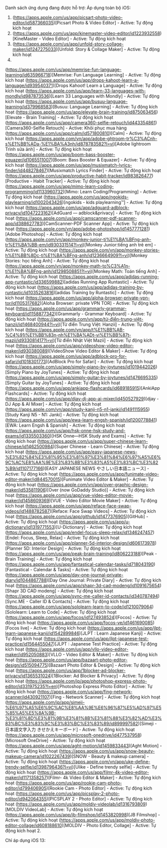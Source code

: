 Danh sách ứng dụng đang được hỗ trợ:
Áp dụng toàn bộ iOS:
1. (https://apps.apple.com/us/app/picsart-photo-video-editor/id587366035)[Picsart Photo & Video Editor] - Active: Tự động kích hoạt
2. (https://apps.apple.com/us/app/kinemaster-video-editor/id1223932558)[KineMaster - Video Editor] - Active: Tự động kích hoạt
3. (https://apps.apple.com/us/app/unfold-story-collage-maker/id1247275033)[Unfold: Story & Collage Maker] - Active: Tự động kích hoạt
4. 
(https://apps.apple.com/us/app/memrise-fun-language-learning/id635966718)[Memrise: Fun Language Learning] - Active: Tự động kích hoạt
(https://apps.apple.com/us/app/drops-kahoot-learn-a-language/id939540371)[Drops Kahoot! Learn a Language] - Active: Tự động kích hoạt
(https://apps.apple.com/us/app/learn-33-languages-with-mondly/id987873536)[Learn 33 Languages with Mondly] - Active: Tự động kích hoạt
(https://apps.apple.com/us/app/busuu-language-learning/id379968583)[Busuu: Language Learning] - Active: Tự động kích hoạt
(https://apps.apple.com/us/app/elevate-brain-training/id875063456)[Elevate - Brain Training] - Active: Tự động kích hoạt
(https://apps.apple.com/us/app/camera360-selfie-retouch/id443354861)[Camera360-Selfie Retouch] - Active: Khôi phục mua hàng
(https://apps.apple.com/us/app/calm/id571800810)[Calm] - Active: Tự động kích hoạt
(https://apps.apple.com/vn/app/adobe-ghtroom-tr%C3%ACnh-s%E1%BB%ADa-%E1%BA%A3nh/id878783582?l=vi)[Adobe lightroom Trình sửa ảnh] - Active: Tự động kích hoạt
(https://apps.apple.com/us/app/boom-bass-booster-equazer/id1065511007)[Boom: Bass Booster & Equazer] - Active: Tự động kích hoạt
(https://apps.apple.com/us/app/musixmatch-lyrics-finder/id448278467)[Musixmatch Lyrics Finder] - Active: Tự động kích hoạt
(https://apps.apple.com/us/app/productive-habit-tracker/id983826477)[Productive - Habit Tracker] - Active: Tự động kích hoạt
(https://apps.apple.com/us/app/mimo-learn-coding-programming/id1133960732)[Mimo: Learn Coding/Programming] - Active: Tự động kích hoạt
(https://apps.apple.com/us/app/ngokids-playlearning/id1002043426)[ngokids - kids playlearning™] - Active: Tự động kích hoạt
(https://apps.apple.com/us/app/adguard-adblock-privacy/id1047223162)[AdGuard — adblock&privacy] - Active: Tự động kích hoạt
(https://apps.apple.com/us/app/camscanner-pdf-scanner-app/id388627783)[CamScanner-PDF Scanner App] - Active: Tự động kích hoạt
(https://apps.apple.com/vn/app/adobe-photoshop/id1457771281)[Adobe Photoshop] - Active: Tự động kích hoạt
(https://apps.apple.com/vn/app/monkey-junior-ti%E1%BA%BFng-anh-tr%E1%BA%BB-em/id930331514?l=vi)[Monkey Junior:tiếng anh trẻ em] - Active: Tự động kích hoạt
(https://apps.apple.com/vn/app/monkey-stories-h%E1%BB%8Dc-ti%E1%BA%BFng-anh/id1236664909?l=vi)[Monkey Stories: học tiếng Anh] - Active: Tự động kích hoạt
(https://apps.apple.com/vn/app/monkey-math-to%C3%A1n-ti%E1%BA%BFng-anh/id1298508851?l=vi)[Monkey Math: Toán tiếng Anh] - Active: Tự động kích hoạt
(https://apps.apple.com/us/app/adidas-running-app-runtastic/id336599882)[adidas Running App Runtastic] - Active: Tự động kích hoạt
(https://apps.apple.com/us/app/adidas-training-by-runtastic/id1035263816)[adidas Training by Runtastic] - Active: Tự động kích hoạt
(https://apps.apple.com/us/app/aloha-browser-private-vpn-tor/id1105317682)[Aloha Browser: private VPN TOR] - Active: Tự động kích hoạt
(https://apps.apple.com/us/app/grammarly-grammar-keyboard/id1158877342)[Grammarly - Grammar Keyboard] - Active: Tự động kích hoạt
(https://apps.apple.com/vn/app/từ-điển-trung-việt-hanzii/id1468400944?l=vi)[Từ điển Trung Việt: Hanzii] - Active: Tự động kích hoạt
(https://apps.apple.com/vn/app/t%E1%BB%AB-%C4%91i%E1%BB%83n-nh%E1%BA%ADt-vi%E1%BB%87t-mazii/id933081417?l=vi)[Từ điển Nhật Việt Mazii] - Active: Tự động kích hoạt
(https://apps.apple.com/us/app/videoshow-video-editor-maker/id930380089)[VideoShow Video Editor & Maker] - Active: Tự động kích hoạt
(https://apps.apple.com/us/app/adblock-pro-for-safari/id1018301773)[AdBlock Pro for Safari] - Active: Tự động kích hoạt
(https://apps.apple.com/us/app/simply-piano-by-joytunes/id1019442026)[Simply Piano by JoyTunes] - Active: Tự động kích hoạt
(https://apps.apple.com/us/app/simply-guitar-by-joytunes/id1476695335)[Simply Guitar by JoyTunes] - Active: Tự động kích hoạt
(https://apps.apple.com/us/app/ankiapp-flashcards/id689185915)[AnkiApp Flashcards] - Active: Tự động kích hoạt
(https://apps.apple.com/us/app/djay-dj-app-ai-mixer/id450527929)[djay - DJ App & AI Mixer] - Active: Tự động kích hoạt
(https://apps.apple.com/vn/app/study-kanji-n5-n1-janki/id1491115955)[Study Kanji N5 - N1: Janki] - Active: Tự động kích hoạt
(https://apps.apple.com/us/app/ewa-learn-engsh-spanish/id1200778841)[EWA: Learn Engsh & Spanish] - Active: Tự động kích hoạt
(https://apps.apple.com/us/app/hsk-onne-hsk-study-and-exams/id1335503360)[HSK Onne—HSK Study and Exams] - Active: Tự động kích hoạt
(https://apps.apple.com/us/app/super-chinese-learn-chinese/id1462500984)[Super Chinese - Learn Chinese] - Active: Tự động kích hoạt
(https://apps.apple.com/us/app/easy-japanese-news-%E3%82%84%E3%81%95%E3%81%97%E3%81%84%E6%97%A5%E6%9C%AC%E8%AA%9E%E3%83%8B%E3%83%A5%E3%83%BC%E3%82%B9/id1107177166)[EASY JAPANESE NEWS やさしい日本語ニュース] - Active: Tự động kích hoạt
(https://apps.apple.com/us/app/funimate-video-editor-maker/id844570015)[Funimate Video Editor & Maker] - Active: Tự động kích hoạt
(https://apps.apple.com/vn/app/over-graphic-design-maker/id535811906)[Over (now GoDaddy Studio)] - Active: Tự động kích hoạt
(https://apps.apple.com/us/app/vue-video-editor-movie-maker/id1458609369)[VUE - Video Editor Movie Maker] - Active: Tự động kích hoạt
(https://apps.apple.com/us/app/reface-face-swap-videos/id1488782587)[Reface: Face Swap Videos] - Active: Tự động kích hoạt
(https://apps.apple.com/us/app/github/id1477376905)[GitHub] - Active: Tự động kích hoạt
(https://apps.apple.com/us/app/u-dictionary/id1319771553)[U-Dictionary] - Active: Tự động kích hoạt
(https://apps.apple.com/us/app/endel-focus-sleep-relax/id1346247457)[Endel: Focus, Sleep, Relax] - Active: Tự động kích hoạt
(https://apps.apple.com/us/app/planner-5d-interior-design/id606173978)[Planner 5D: Interior Desig‪n] - Active: Tự động kích hoạt
(https://apps.apple.com/us/app/peak-brain-training/id806223188)[Peak - Brain Training] - Active: Tự động kích hoạt
(https://apps.apple.com/us/app/fantastical-calendar-tasks/id718043190)[Fantastical - Calendar & Tasks] - Active: Tự động kích hoạt
(https://apps.apple.com/us/app/day-one-journal-private-diary/id1044867788)[Day One Journal: Private Diary] - Active: Tự động kích hoạt
(https://apps.apple.com/us/app/shapr-3d-cad-modeng/id1091675654)[Shapr 3D CAD modeng] - Active: Tự động kích hoạt
(https://apps.apple.com/us/app/sync-me-caller-id-contacts/id340787494)[Sync.ME - Caller ID & Contacts] - Active: Tự động kích hoạt
(https://apps.apple.com/us/app/sololearn-learn-to-code/id1210079064)[Sololearn: Learn to Code] - Active: Tự động kích hoạt
(https://apps.apple.com/us/app/focos/id1274938524)[Focos] - Active: Tự động kích hoạt
(https://apps.apple.com/us/app/focos-ve/id1461690085)[Focos live] - Active: Tự động kích hoạt
(https://apps.apple.com/us/app/jlpt-learn-japanese-kanji/id1542899846)[JLPT : Learn Japanese Kanji] - Active: Tự động kích hoạt
(https://apps.apple.com/us/app/jlpt-japanese-test-practice/id1564455047)[JLPT : Japanese Test Practice] - Active: Tự động kích hoạt
(https://apps.apple.com/us/app/vllo-video-editor-maker/id952050883)[VLLO - Video Editor & Maker] - Active: Tự động kích hoạt
(https://apps.apple.com/us/app/bazaart-photo-editor-design/id515094775)[Bazaart Photo Editor & Design] - Active: Tự động kích hoạt
(https://apps.apple.com/us/app/1blocker-ad-blocker-privacy/id1365531024)[1Blocker: Ad Blocker & Privacy] - Active: Tự động kích hoạt
(https://apps.apple.com/jp/app/photoshop-express-photo-editor/id331975235?l=en)[Photoshop Express Photo Editor] - Active: Tự động kích hoạt
(https://apps.apple.com/us/app/fing-network-scanner/id430921107)[Fing - Network Scanner] - Active: Tự động kích hoạt
(https://apps.apple.com/jp/app/simeji-%E6%97%A5%E6%9C%AC%E8%AA%9E%E6%96%87%E5%AD%97%E5%85%A5%E5%8A%9B-%E3%81%8D%E3%81%9B%E3%81%8B%E3%81%88%E3%82%AD%E3%83%BC%E3%83%9C%E3%83%BC%E3%83%89/id899997582)[Simeji - 日本語文字入力 きせかえキーボード] - Active: Tự động kích hoạt
(https://apps.apple.com/us/app/microsoft-onedrive/id477537958)[Microsoft OneDrive] - Active: Tự động kích hoạt
(https://apps.apple.com/us/app/aght-motion/id1459833443)[Aght Motion] - Active: Tự động kích hoạt
(https://apps.apple.com/us/app/snow-beauty-makeup-camera/id1022267439)[SNOW - Beauty & makeup camera] - Active: Tự động kích hoạt
(https://apps.apple.com/vn/app/uke-define-trendy-selfie/id1398796436?l=vi)[Ulike - Define trendy selfie] - Active: Tự động kích hoạt
(https://apps.apple.com/us/app/filmr-4k-video-editor-maker/id1171358257)[Filmr- 4k Video Editor & Maker] - Active: Tự động kích hoạt
(https://apps.apple.com/us/app/rookie-cam-photo-editor/id799406905)[Rookie Cam - Photo Editor] - Active: Tự động kích hoạt
(https://apps.apple.com/us/app/picsplay-2-photo-editor/id942064355)[PICSPLAY 2 - Photo Editor] - Active: Tự động kích hoạt
(https://apps.apple.com/us/app/moldiv-videolab/id1316793809)[MOLDIV VideoLab] - Active: Tự động kích hoạt
(https://apps.apple.com/us/app/jb-filmshop/id1453820998)[JB Filmshop] - Active: Tự động kích hoạt
(https://apps.apple.com/us/app/moldiv-photo-editor-collage/id608188610)[MOLDIV - Photo Editor, Collage] - Active: Tự động kích hoạt
2. 


Chỉ áp dụng iOS 13:

